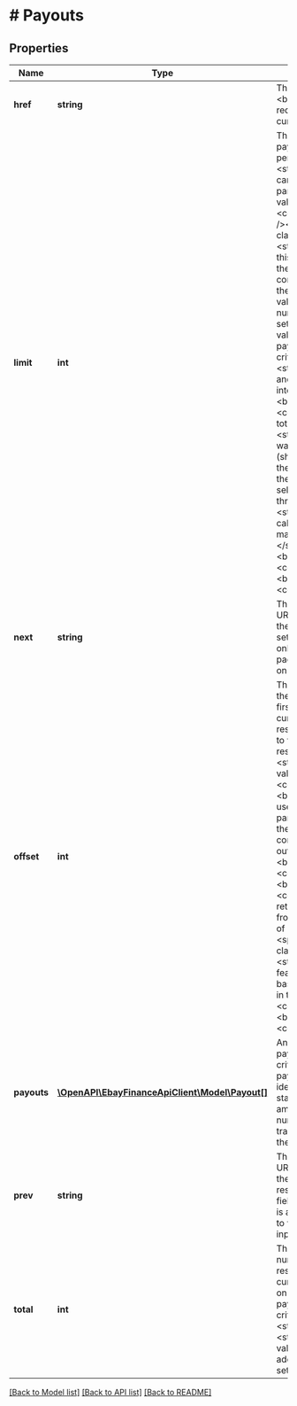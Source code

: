 # # Payouts

## Properties

Name | Type | Description | Notes
------------ | ------------- | ------------- | -------------
**href** | **string** | The URI of the &lt;b&gt;getPayouts&lt;/b&gt; call request that produced the current page of the result set. | [optional]
**limit** | **int** | The maximum number of payouts that may be returned per page of the result set. The &lt;strong&gt;limit&lt;/strong&gt; value can be passed in as a query parameter, or if omitted, its value defaults to &lt;code&gt;20&lt;/code&gt;. &lt;br /&gt;&lt;br /&gt;&lt;span class&#x3D;\&quot;tablenote\&quot;&gt;&lt;strong&gt;Note:&lt;/strong&gt; If this is the last or only page of the result set, the page may contain fewer payouts than the &lt;strong&gt;limit&lt;/strong&gt; value.  To determine the number of pages in a result set, divide the &lt;b&gt;total&lt;/b&gt; value (total number of payouts matching input criteria) by this &lt;strong&gt;limit&lt;/strong&gt; value, and then round up to the next integer. For example, if the &lt;b&gt;total&lt;/b&gt; value was &lt;code&gt;120&lt;/code&gt; (120 total payouts) and the &lt;strong&gt;limit&lt;/strong&gt; value was &lt;code&gt;50&lt;/code&gt; (show 50 payouts per page), the total number of pages in the result set is three, so the seller would have to make three separate &lt;strong&gt;getPayouts&lt;/strong&gt; calls to view all payouts matching the input criteria. &lt;/span&gt;&lt;br/&gt;&lt;br/&gt;&lt;b&gt;Maximum:&lt;/b&gt; &lt;code&gt;200&lt;/code&gt; &lt;br /&gt; &lt;b&gt;Default:&lt;/b&gt; &lt;code&gt;20&lt;/code&gt; | [optional]
**next** | **string** | The &lt;b&gt;getPayouts&lt;/b&gt; call URI to use if you wish to view the next page of the result set. &lt;br/&gt;&lt;br/&gt;This field is only returned if there is a next page of results to view based on the current input criteria. | [optional]
**offset** | **int** | This integer value indicates the actual position that the first payout returned on the current page has in the results set. So, if you wanted to view the 11th payout of the result set, you would set the &lt;strong&gt;offset&lt;/strong&gt; value in the request to &lt;code&gt;10&lt;/code&gt;. &lt;br&gt;&lt;br&gt;In the request, you can use the &lt;b&gt;offset&lt;/b&gt; parameter in conjunction with the &lt;b&gt;limit&lt;/b&gt; parameter to control the pagination of the output. For example, if &lt;b&gt;offset&lt;/b&gt; is set to &lt;code&gt;30&lt;/code&gt; and &lt;b&gt;limit&lt;/b&gt; is set to &lt;code&gt;10&lt;/code&gt;, the call retrieves payouts 31 thru 40 from the resulting collection of payouts. &lt;br /&gt;&lt;br /&gt; &lt;span class&#x3D;\&quot;tablenote\&quot;&gt;&lt;strong&gt;Note:&lt;/strong&gt; This feature employs a zero-based list, where the first item in the list has an offset of &lt;code&gt;0&lt;/code&gt;.&lt;/span&gt;&lt;br/&gt;&lt;br/&gt;&lt;b&gt;Default:&lt;/b&gt; &lt;code&gt;0&lt;/code&gt; (zero) | [optional]
**payouts** | [**\OpenAPI\EbayFinanceApiClient\Model\Payout[]**](Payout.md) | An array of one or more payouts that match the input criteria. Details for each payout include the unique identifier of the payout, the status of the payout, the amount of the payout, and the number of monetary transactions associated with the payout. | [optional]
**prev** | **string** | The &lt;b&gt;getPayouts&lt;/b&gt; call URI to use if you wish to view the previous page of the result set. &lt;br/&gt;&lt;br/&gt;This field is only returned if there is a previous page of results to view based on the current input criteria. | [optional]
**total** | **int** | This integer value is the total number of payouts in the results set based on the current input criteria. Based on the total number of payouts that match the criteria, and on the &lt;strong&gt;limit&lt;/strong&gt; and &lt;strong&gt;offset&lt;/strong&gt; values, there may be additional pages in the results set. | [optional]

[[Back to Model list]](../../README.md#models) [[Back to API list]](../../README.md#endpoints) [[Back to README]](../../README.md)
